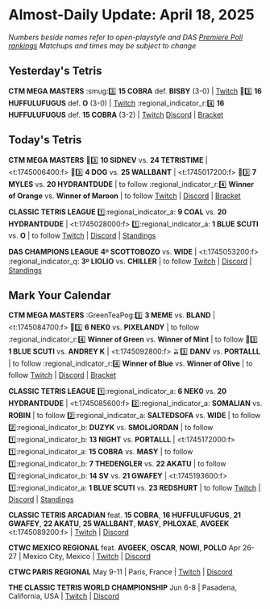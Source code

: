 # Almost-Daily Update: April 18, 2025
*Numbers beside names refer to open-playstyle and DAS [Premiere Poll rankings](https://premierepoll.wordpress.com/)*
*Matchups and times may be subject to change*

## Yesterday's Tetris
**CTM MEGA MASTERS**
:smug::three:  **15 COBRA** def. **BISBY** (3-0)  |  [Twitch](https://www.twitch.tv/videos/2435813829?t=00h23m02s)
:purple_heart::three:  **16 HUFFULUFUGUS** def. **O** (3-0)  |  [Twitch](https://www.twitch.tv/videos/2435813829?t=01h05m13s)
:regional_indicator_r::four:  **16 HUFFULUFUGUS** def. **15 COBRA** (3-2)  |  [Twitch](https://www.twitch.tv/videos/2435813829?t=01h43m26s)
[Discord](https://go.ctm.gg/discord)  |  [Bracket](https://go.ctm.gg/event/ctm-april-2025/masters-event/)

## Today's Tetris
**CTM MEGA MASTERS**
:hyacinth::three:  **10 SIDNEV** vs. **24 TETRISTIME**  |  <t:1745006400:f>
:tangerine::three:  **4 DOG** vs. **25 WALLBANT**  |  <t:1745017200:f>
:wine_glass::three:  **7 MYLES** vs. **20 HYDRANTDUDE**  |  to follow
:regional_indicator_r::four:  **Winner of Orange** vs. **Winner of Maroon**  |  to follow
[Twitch](https://twitch.tv/monthlytetris)  |  [Discord](https://go.ctm.gg/discord)  |  [Bracket](https://go.ctm.gg/event/ctm-april-2025/masters-event/)

**CLASSIC TETRIS LEAGUE**
:one::regional_indicator_a:  **9 COAL** vs. **20 HYDRANTDUDE**  |  <t:1745028000:f>
:one::regional_indicator_a:  **1 BLUE SCUTI** vs. **O**  |  to follow
[Twitch](https://twitch.tv/classictetrisleague)  |  [Discord](https://tinyurl.com/classictetrisleague)  |  [Standings](https://ctlscoreboard.herokuapp.com)

**DAS CHAMPIONS LEAGUE**
**4ᴰ SCOTTOBOZO** vs. **WIDE**  |  <t:1745053200:f>
:regional_indicator_q:  **3ᴰ LIOLIO** vs. **CHILLER**  |  to follow
[Twitch](https://twitch.tv/dastetris)  |  [Discord](https://tinyurl.com/dcltetris)  |  [Standings](https://docs.google.com/spreadsheets/d/1nEN0MAbueG36UDkpfUsPZEmAMuKif6IcLAmJ8iZhCe8/edit?gid=810776162#gid=810776162)

## Mark Your Calendar
**CTM MEGA MASTERS**
:GreenTeaPog::three:  **3 MEME** vs. **BLAND**  |  <t:1745084700:f>
:candy::three:  **6 NEK0** vs. **PIXELANDY**  |  to follow
:regional_indicator_r::four:  **Winner of Green** vs. **Winner of Mint**  |  to follow
:blue_car::three:  **1 BLUE SCUTI** vs. **ANDREY K**  |  <t:1745092800:f>
:olive::three:  **DANV** vs. **PORTALLL**  |  to follow
:regional_indicator_r::four:  **Winner of Blue** vs. **Winner of Olive**  |  to follow
[Twitch](https://twitch.tv/monthlytetris)  |  [Discord](https://go.ctm.gg/discord)  |  [Bracket](https://go.ctm.gg/event/ctm-april-2025/masters-event/)

**CLASSIC TETRIS LEAGUE**
:one::regional_indicator_a:  **6 NEK0** vs. **20 HYDRANTDUDE**  |  <t:1745085600:f>
:two::regional_indicator_a:  **SOMALIAN** vs. **ROBIN**  |  to follow
:two::regional_indicator_a:  **SALTEDSOFA** vs. **WIDE**  |  to follow
:two::regional_indicator_b:  **DUZYK** vs. **SMOLJORDAN**  |  to follow
:one::regional_indicator_b:  **13 NIGHT** vs. **PORTALLL**  |  <t:1745172000:f>
:one::regional_indicator_a:  **15 COBRA** vs. **MASY**  |  to follow
:one::regional_indicator_b:  **7 THEDENGLER** vs. **22 AKATU**  |  to follow
:one::regional_indicator_b:  **14 SV** vs. **21 GWAFEY**  |  <t:1745193600:f>
:one::regional_indicator_a:  **1 BLUE SCUTI** vs. **23 REDSHURT**  |  to follow
[Twitch](https://twitch.tv/classictetrisleague)  |  [Discord](https://tinyurl.com/classictetrisleague)  |  [Standings](https://ctlscoreboard.herokuapp.com)

**CLASSIC TETRIS ARCADIAN**
feat. **15 COBRA**, **16 HUFFULUFUGUS**, **21 GWAFEY**, **22 AKATU**,
**25 WALLBANT**, **MASY**, **PHLOXAE**, **AVGEEK**
<t:1745089200:f>  |  [Twitch](https://twitch.tv/TetrisWars)  |  [Discord](https://discord.gg/wNFYzj4cdg)

**CTWC MEXICO REGIONAL**
feat. **AVGEEK**, **OSCAR**, **NOWI**, **POLLO**
Apr 26-27  |  Mexico City, Mexico  |  [Twitch](https://www.twitch.tv/classictetris)  |  [Discord](https://tinyurl.com/ctwcdiscord) 

**CTWC PARIS REGIONAL**
May 9-11  |  Paris, France  |  [Twitch](https://www.twitch.tv/classictetris)  |  [Discord](https://tinyurl.com/ctwcdiscord)

**THE CLASSIC TETRIS WORLD CHAMPIONSHIP**
Jun 6-8  |  Pasadena, California, USA  |  [Twitch](https://www.twitch.tv/classictetris)  |  [Discord](https://tinyurl.com/ctwcdiscord)